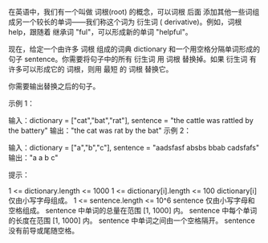 在英语中，我们有一个叫做 词根(root) 的概念，可以词根 后面 添加其他一些词组成另一个较长的单词——我们称这个词为 衍生词 (
derivative)。例如，词根 help，跟随着 继承词 "ful"，可以形成新的单词 "helpful"。

现在，给定一个由许多 词根 组成的词典 dictionary 和一个用空格分隔单词形成的句子 sentence。你需要将句子中的所有 衍生词 用 词根
替换掉。如果 衍生词 有许多可以形成它的 词根，则用 最短 的 词根 替换它。

你需要输出替换之后的句子。

示例 1：

输入：dictionary = ["cat","bat","rat"], sentence = "the cattle was rattled by the battery"
输出："the cat was rat by the bat"
示例 2：

输入：dictionary = ["a","b","c"], sentence = "aadsfasf absbs bbab cadsfafs"
输出："a a b c"

提示：

1 <= dictionary.length <= 1000
1 <= dictionary[i].length <= 100
dictionary[i] 仅由小写字母组成。
1 <= sentence.length <= 10^6
sentence 仅由小写字母和空格组成。
sentence 中单词的总量在范围 [1, 1000] 内。
sentence 中每个单词的长度在范围 [1, 1000] 内。
sentence 中单词之间由一个空格隔开。
sentence 没有前导或尾随空格。
